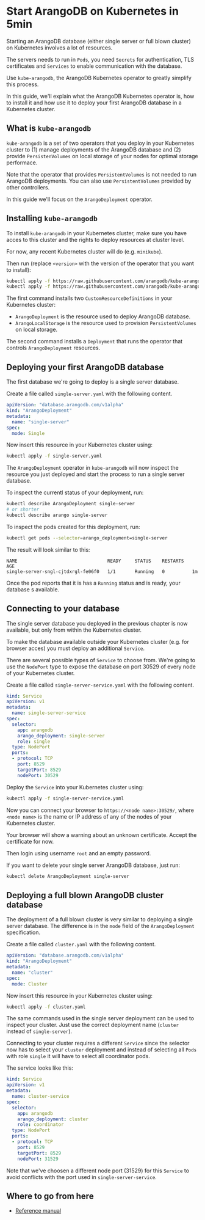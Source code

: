 # Start ArangoDB on Kubernetes in 5min

Starting an ArangoDB database (either single server or full blown cluster)
on Kubernetes involves a lot of resources.

The servers needs to run in `Pods`, you need `Secrets` for authentication,
TLS certificates and `Services` to enable communication with the database.

Use `kube-arangodb`, the ArangoDB Kubernetes operator to greatly simplify
this process.

In this guide, we'll explain what the ArangoDB Kubernetes operator is,
how to install it and how use it to deploy your first ArangoDB database
in a Kubernetes cluster.

## What is `kube-arangodb`

`kube-arangodb` is a set of two operators that you deploy in your Kubernetes
cluster to (1) manage deployments of the ArangoDB database and (2)
provide `PersistenVolumes` on local storage of your nodes for optimal
storage performace.

Note that the operator that provides `PersistentVolumes` is not needed to
run ArangoDB deployments. You can also use `PersistentVolumes` provided
by other controllers.

In this guide we'll focus on the `ArangoDeployment` operator.

## Installing `kube-arangodb`

To install `kube-arangodb` in your Kubernetes cluster, make sure
you have acces to this cluster and the rights to deploy resources
at cluster level.

For now, any recent Kubernetes cluster will do (e.g. `minikube`).

Then run (replace `<version>` with the version of the operator that you want to install):

```bash
kubectl apply -f https://raw.githubusercontent.com/arangodb/kube-arangodb/<version>/manifests/crd.yaml
kubectl apply -f https://raw.githubusercontent.com/arangodb/kube-arangodb/<version>/manifests/arango-deployment.yaml
```

The first command installs two `CustomResourceDefinitions` in your Kubernetes cluster:

- `ArangoDeployment` is the resource used to deploy ArangoDB database.
- `ArangoLocalStorage` is the resource used to provision `PersistentVolumes` on local storage.

The second command installs a `Deployment` that runs the operator that controls
`ArangoDeployment` resources.

## Deploying your first ArangoDB database

The first database we're going to deploy is a single server database.

Create a file called `single-server.yaml` with the following content.

```yaml
apiVersion: "database.arangodb.com/v1alpha"
kind: "ArangoDeployment"
metadata:
  name: "single-server"
spec:
  mode: Single
```

Now insert this resource in your Kubernetes cluster using:

```bash
kubectl apply -f single-server.yaml
```

The `ArangoDeployment` operator in `kube-arangodb` will now inspect the
resource you just deployed and start the process to run a single server database.

To inspect the currentl status of your deployment, run:

```bash
kubectl describe ArangoDeployment single-server
# or shorter
kubectl describe arango single-server
```

To inspect the pods created for this deployment, run:

```bash
kubectl get pods --selector=arango_deployment=single-server
```

The result will look similar to this:

```plain
NAME                                 READY     STATUS    RESTARTS   AGE
single-server-sngl-cjtdxrgl-fe06f0   1/1       Running   0          1m
```

Once the pod reports that it is has a `Running` status and is ready,
your database s available.

## Connecting to your database

The single server database you deployed in the previous chapter is now
available, but only from within the Kubernetes cluster.

To make the database available outside your Kubernetes cluster (e.g. for browser acces)
you must deploy an additional `Service`.

There are several possible types of `Service` to choose from.
We're going to use the `NodePort` type to expose the database on port 30529 of
every node of your Kubernetes cluster.

Create a file called `single-server-service.yaml` with the following content.

```yaml
kind: Service
apiVersion: v1
metadata:
  name: single-server-service
spec:
  selector:
    app: arangodb
    arango_deployment: single-server
    role: single
  type: NodePort
  ports:
  - protocol: TCP
    port: 8529
    targetPort: 8529
    nodePort: 30529
```

Deploy the `Service` into your Kubernetes cluster using:

```bash
kubectl apply -f single-server-service.yaml
```

Now you can connect your browser to `https://<node name>:30529/`,
where `<node name>` is the name or IP address of any of the nodes
of your Kubernetes cluster.

Your browser will show a warning about an unknown certificate.
Accept the certificate for now.

Then login using username `root` and an empty password.

If you want to delete your single server ArangoDB database, just run:

```bash
kubectl delete ArangoDeployment single-server
```

## Deploying a full blown ArangoDB cluster database

The deployment of a full blown cluster is very similar to deploying
a single server database. The difference is in the `mode` field of
the `ArangoDeployment` specification.

Create a file called `cluster.yaml` with the following content.

```yaml
apiVersion: "database.arangodb.com/v1alpha"
kind: "ArangoDeployment"
metadata:
  name: "cluster"
spec:
  mode: Cluster
```

Now insert this resource in your Kubernetes cluster using:

```bash
kubectl apply -f cluster.yaml
```

The same commands used in the single server deployment can be used
to inspect your cluster. Just use the correct deployment name (`cluster` instead of `single-server`).

Connecting to your cluster requires a different `Service` since the
selector now has to select your `cluster` deployment and instead
of selecting all `Pods` with role `single` it will have to select
all coordinator pods.

The service looks like this:

```yaml
kind: Service
apiVersion: v1
metadata:
  name: cluster-service
spec:
  selector:
    app: arangodb
    arango_deployment: cluster
    role: coordinator
  type: NodePort
  ports:
  - protocol: TCP
    port: 8529
    targetPort: 8529
    nodePort: 31529
```

Note that we've choosen a different node port (31529) for this `Service`
to avoid conflicts with the port used in `single-server-service`.

## Where to go from here

- [Reference manual](../../Programs/kube-arangodb/README.md)
